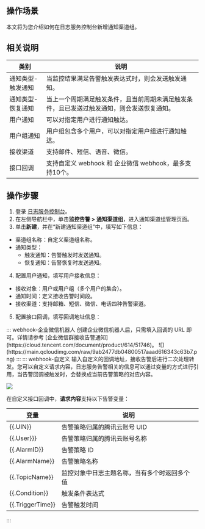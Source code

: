 ## 操作场景

本文将为您介绍如何在日志服务控制台新增通知渠道组。

## 相关说明

| 类别              | 说明                                                         |
| ----------------- | ------------------------------------------------------------ |
| 通知类型-触发通知 | 当监控结果满足告警触发表达式时，则会发送触发通知。             |
| 通知类型-恢复通知 | 当上一个周期满足触发条件，且当前周期未满足触发条件，且已发送过触发通知，则会发送恢复通知。 |
| 用户通知          | 可以对指定用户进行通知触达。                                   |
| 用户组通知        | 用户组包含多个用户，可以对指定用户组进行通知触达。             |
| 接收渠道          | 支持邮件、短信、语音、微信。                                   |
| 接口回调          | 支持自定义 webhook 和 企业微信 webhook，最多支持10个。          |


## 操作步骤

1. 登录 [日志服务控制台](https://console.cloud.tencent.com/cls/monitor/notice/create)。
2. 在左侧导航栏中，单击**监控告警 > 通知渠道组**，进入通知渠道组管理页面。
3. 单击**新建**，并在“新建通知渠道组”中，填写如下信息：
 - 渠道组名称：自定义渠道组名称。
 - 通知类型：
    - 触发通知：告警触发时发送通知。
    - 恢复通知：告警恢复时发送通知。
4. 配置用户通知，填写用户接收信息：
 - 接收对象：用户或用户组（多个用户的集合）。
 - 通知时间：定义接收告警时间段。
 - 接收渠道：支持邮箱、短信、微信、电话四种告警渠道。
5. 配置接口回调，填写回调地址信息：
<dx-tabs>
::: webhook-企业微信机器人
创建企业微信机器人后，只需填入回调的 URL 即可。详情请参考 [企业微信群接收告警通知](https://cloud.tencent.com/document/product/614/51746)。
![](https://main.qcloudimg.com/raw/9ab2477db04800517aaad616343c63b7.png)
:::
::: webhook-自定义
输入自定义的回调地址，接收告警后进行二次处理转发。您可以自定义请求内容，日志服务告警相关的信息可以通过变量的方式进行引用，当告警回调被触发时，会替换成当前告警策略的对应内容。

![](https://main.qcloudimg.com/raw/7403ee52660e05e27a426972b8bdddd9.png)

在自定义接口回调中，**请求内容**支持以下告警变量：
<table>
	<thead>
		<tr>
		<th>变量</th>
		<th>说明</th>
		</tr>
	</thead>
	<tbody>
		<tr>
			<td>{{.UIN}}</td>
			<td>告警策略归属的腾讯云账号 UID</td>
		</tr>
		<tr>
			<td>{{.User}}}</td>
			<td>告警策略归属的腾讯云账号名称</td>
		</tr>
		<tr>
			<td>{{.AlarmID}}</td>
			<td>告警策略 ID</td>
		</tr>
		<tr>
			<td>{{.AlarmName}}</td>
			<td>告警策略名称</td>
		</tr>
		<tr>
			<td>{{.TopicName}}</td>
			<td>监控对象中日志主题名称，当有多个时返回多个值</td>
		</tr>
		<tr>
			<td>{{.Condition}}</td>
			<td>触发条件表达式</td>
		</tr>
		<tr>
			<td>{{.TriggerTime}}</td>
			<td>告警触发时间</td>
		</tr>
	</tbody>
</table>
:::
</dx-tabs>


